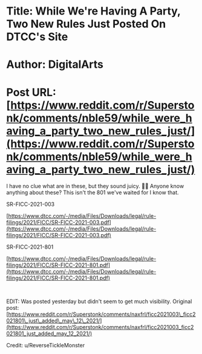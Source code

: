 # Title: While We're Having A Party, Two New Rules Just Posted On DTCC's Site
# Author: DigitalArts
# Post URL: [https://www.reddit.com/r/Superstonk/comments/nble59/while_were_having_a_party_two_new_rules_just/](https://www.reddit.com/r/Superstonk/comments/nble59/while_were_having_a_party_two_new_rules_just/)


I have no clue what are in these, but they sound juicy. 🤷‍♂️ Anyone know anything about these? This isn't the 801 we've waited for I know that.

SR-FICC-2021-003

[https://www.dtcc.com/-/media/Files/Downloads/legal/rule-filings/2021/FICC/SR-FICC-2021-003.pdf](https://www.dtcc.com/-/media/Files/Downloads/legal/rule-filings/2021/FICC/SR-FICC-2021-003.pdf)

SR-FICC-2021-801

[https://www.dtcc.com/-/media/Files/Downloads/legal/rule-filings/2021/FICC/SR-FICC-2021-801.pdf](https://www.dtcc.com/-/media/Files/Downloads/legal/rule-filings/2021/FICC/SR-FICC-2021-801.pdf)

&#x200B;

EDIT: Was posted yesterday but didn't seem to get much visibility.  Original post: [https://www.reddit.com/r/Superstonk/comments/naxfrl/ficc2021003\_ficc2021801\_just\_added\_may\_12\_2021/](https://www.reddit.com/r/Superstonk/comments/naxfrl/ficc2021003_ficc2021801_just_added_may_12_2021/)

Credit: u/ReverseTickleMonster

&#x200B;